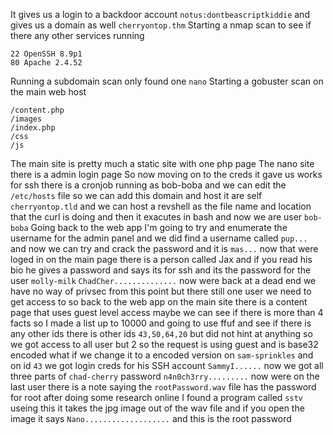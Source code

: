 It gives us a login to a backdoor account `notus:dontbeascriptkiddie` and gives us a domain as well `cherryontop.thm` 
Starting a nmap scan to see if there any other services running
```
22 OpenSSH 8.9p1
80 Apache 2.4.52
```
Running a subdomain scan only found one `nano` 
Starting a gobuster scan on the main web host 
```
/content.php
/images
/index.php
/css
/js
```
The main site is pretty much a static site with one php page 
The nano site there is a admin login page 
So now moving on to the creds it gave us works for ssh there is a cronjob running as bob-boba and we can edit the `/etc/hosts` file so we can add this domain and host it are self `cherryontop.tld` and we can host a revshell as the file name and location that the curl is doing and then it exacutes in bash and now we are user `bob-boba` Going back to the web app I'm going to try and enumerate the username for the admin panel and we did find a username called `pup...` and now we can try and crack the password and it is `mas...` now that were loged in on the main page there is a person called Jax and if you read his bio he gives a password and says its for ssh and its the password for the user `molly-milk` `ChadCher..............` now were back at a dead end we have no way of privsec from this point but there still one user we need to get access to so back to the web app on the main site there is a content page that uses guest level access maybe we can see if there is more than 4 facts so I made a list up to 10000 and going to use ffuf and see if there is any other ids there is other ids `43,50,64,20` but did not hint at anything so we got access to all user but 2 so the request is using guest and is base32 encoded what if we change it to a encoded version on `sam-sprinkles` and on id `43` we got login creds for his SSH account `SammyI......` now we got all three parts of `chad-cherry` password `n4n0ch3rry.........` now were on the last user there is a note saying the `rootPassword.wav` file has the password for root after doing some research online I found a program called `sstv` useing this it takes the jpg image out of the wav file and if you open the image it says `Nano...................` and this is the root password 